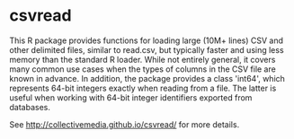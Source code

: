 csvread
========

This R package provides functions for loading large (10M+ lines) CSV
    and other delimited files, similar to read.csv, but typically faster
    and using less memory than the standard R loader. While not entirely general, 
    it covers many common use cases when the types of columns in the CSV file are known
    in advance. In addition, the package provides a class 'int64', which
    represents 64-bit integers exactly when reading from a file.
    The latter is useful when working with 64-bit integer identifiers
    exported from databases.

See <a href="http://collectivemedia.github.io/csvread/">http://collectivemedia.github.io/csvread/</a> for more details.
